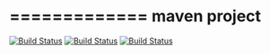 =============
maven project
=============
[![Build Status](http://adminlabs.ddns.net:8080/buildStatus/icon?job=instavote%2Fworker-build&style=plastic)](http://adminlabs.ddns.net:8080/job/instavote/job/worker-build/)
[![Build Status](http://adminlabs.ddns.net:8080/buildStatus/icon?job=instavote%2Fworker-build&style=flat)](http://adminlabs.ddns.net:8080/job/instavote/job/worker-build/)
[![Build Status](http://adminlabs.ddns.net:8080/buildStatus/icon?job=instavote%2Fworker-build&style=flat-square)](http://adminlabs.ddns.net:8080/job/instavote/job/worker-build/)
